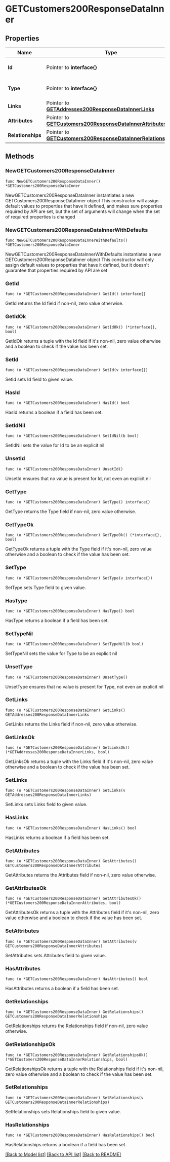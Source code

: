 # GETCustomers200ResponseDataInner

## Properties

Name | Type | Description | Notes
------------ | ------------- | ------------- | -------------
**Id** | Pointer to **interface{}** | The resource&#39;s id | [optional] 
**Type** | Pointer to **interface{}** | The resource&#39;s type | [optional] 
**Links** | Pointer to [**GETAddresses200ResponseDataInnerLinks**](GETAddresses200ResponseDataInnerLinks.md) |  | [optional] 
**Attributes** | Pointer to [**GETCustomers200ResponseDataInnerAttributes**](GETCustomers200ResponseDataInnerAttributes.md) |  | [optional] 
**Relationships** | Pointer to [**GETCustomers200ResponseDataInnerRelationships**](GETCustomers200ResponseDataInnerRelationships.md) |  | [optional] 

## Methods

### NewGETCustomers200ResponseDataInner

`func NewGETCustomers200ResponseDataInner() *GETCustomers200ResponseDataInner`

NewGETCustomers200ResponseDataInner instantiates a new GETCustomers200ResponseDataInner object
This constructor will assign default values to properties that have it defined,
and makes sure properties required by API are set, but the set of arguments
will change when the set of required properties is changed

### NewGETCustomers200ResponseDataInnerWithDefaults

`func NewGETCustomers200ResponseDataInnerWithDefaults() *GETCustomers200ResponseDataInner`

NewGETCustomers200ResponseDataInnerWithDefaults instantiates a new GETCustomers200ResponseDataInner object
This constructor will only assign default values to properties that have it defined,
but it doesn't guarantee that properties required by API are set

### GetId

`func (o *GETCustomers200ResponseDataInner) GetId() interface{}`

GetId returns the Id field if non-nil, zero value otherwise.

### GetIdOk

`func (o *GETCustomers200ResponseDataInner) GetIdOk() (*interface{}, bool)`

GetIdOk returns a tuple with the Id field if it's non-nil, zero value otherwise
and a boolean to check if the value has been set.

### SetId

`func (o *GETCustomers200ResponseDataInner) SetId(v interface{})`

SetId sets Id field to given value.

### HasId

`func (o *GETCustomers200ResponseDataInner) HasId() bool`

HasId returns a boolean if a field has been set.

### SetIdNil

`func (o *GETCustomers200ResponseDataInner) SetIdNil(b bool)`

 SetIdNil sets the value for Id to be an explicit nil

### UnsetId
`func (o *GETCustomers200ResponseDataInner) UnsetId()`

UnsetId ensures that no value is present for Id, not even an explicit nil
### GetType

`func (o *GETCustomers200ResponseDataInner) GetType() interface{}`

GetType returns the Type field if non-nil, zero value otherwise.

### GetTypeOk

`func (o *GETCustomers200ResponseDataInner) GetTypeOk() (*interface{}, bool)`

GetTypeOk returns a tuple with the Type field if it's non-nil, zero value otherwise
and a boolean to check if the value has been set.

### SetType

`func (o *GETCustomers200ResponseDataInner) SetType(v interface{})`

SetType sets Type field to given value.

### HasType

`func (o *GETCustomers200ResponseDataInner) HasType() bool`

HasType returns a boolean if a field has been set.

### SetTypeNil

`func (o *GETCustomers200ResponseDataInner) SetTypeNil(b bool)`

 SetTypeNil sets the value for Type to be an explicit nil

### UnsetType
`func (o *GETCustomers200ResponseDataInner) UnsetType()`

UnsetType ensures that no value is present for Type, not even an explicit nil
### GetLinks

`func (o *GETCustomers200ResponseDataInner) GetLinks() GETAddresses200ResponseDataInnerLinks`

GetLinks returns the Links field if non-nil, zero value otherwise.

### GetLinksOk

`func (o *GETCustomers200ResponseDataInner) GetLinksOk() (*GETAddresses200ResponseDataInnerLinks, bool)`

GetLinksOk returns a tuple with the Links field if it's non-nil, zero value otherwise
and a boolean to check if the value has been set.

### SetLinks

`func (o *GETCustomers200ResponseDataInner) SetLinks(v GETAddresses200ResponseDataInnerLinks)`

SetLinks sets Links field to given value.

### HasLinks

`func (o *GETCustomers200ResponseDataInner) HasLinks() bool`

HasLinks returns a boolean if a field has been set.

### GetAttributes

`func (o *GETCustomers200ResponseDataInner) GetAttributes() GETCustomers200ResponseDataInnerAttributes`

GetAttributes returns the Attributes field if non-nil, zero value otherwise.

### GetAttributesOk

`func (o *GETCustomers200ResponseDataInner) GetAttributesOk() (*GETCustomers200ResponseDataInnerAttributes, bool)`

GetAttributesOk returns a tuple with the Attributes field if it's non-nil, zero value otherwise
and a boolean to check if the value has been set.

### SetAttributes

`func (o *GETCustomers200ResponseDataInner) SetAttributes(v GETCustomers200ResponseDataInnerAttributes)`

SetAttributes sets Attributes field to given value.

### HasAttributes

`func (o *GETCustomers200ResponseDataInner) HasAttributes() bool`

HasAttributes returns a boolean if a field has been set.

### GetRelationships

`func (o *GETCustomers200ResponseDataInner) GetRelationships() GETCustomers200ResponseDataInnerRelationships`

GetRelationships returns the Relationships field if non-nil, zero value otherwise.

### GetRelationshipsOk

`func (o *GETCustomers200ResponseDataInner) GetRelationshipsOk() (*GETCustomers200ResponseDataInnerRelationships, bool)`

GetRelationshipsOk returns a tuple with the Relationships field if it's non-nil, zero value otherwise
and a boolean to check if the value has been set.

### SetRelationships

`func (o *GETCustomers200ResponseDataInner) SetRelationships(v GETCustomers200ResponseDataInnerRelationships)`

SetRelationships sets Relationships field to given value.

### HasRelationships

`func (o *GETCustomers200ResponseDataInner) HasRelationships() bool`

HasRelationships returns a boolean if a field has been set.


[[Back to Model list]](../README.md#documentation-for-models) [[Back to API list]](../README.md#documentation-for-api-endpoints) [[Back to README]](../README.md)



